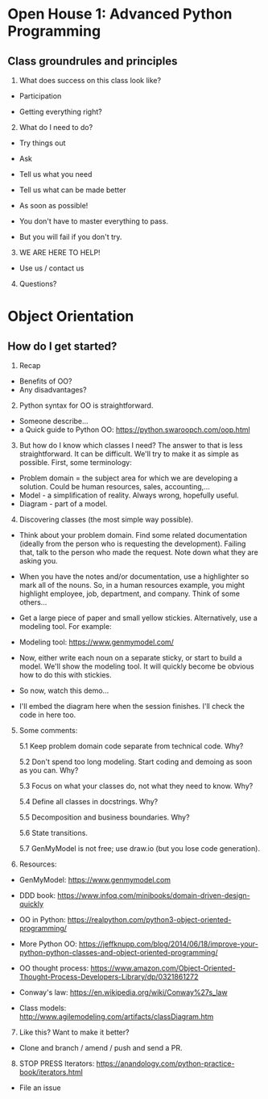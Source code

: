 Open House 1: Advanced Python Programming
=========================================

Class groundrules and principles
--------------------------------
1. What does success on this class look like?

 * Participation

 * Getting everything right?

2. What do I need to do?

* Try things out

* Ask

* Tell us what you need

* Tell us what can be made better

* As soon as possible!

* You don't have to master everything to pass.

* But you will fail if you don't try.

3. WE ARE HERE TO HELP!

* Use us / contact us

4. Questions?


Object Orientation
==================

How do I get started?
---------------------

1. Recap

* Benefits of OO?
* Any disadvantages?

2. Python syntax for OO is straightforward.

  * Someone describe...
  * a Quick guide to Python OO: https://python.swaroopch.com/oop.html

3. But how do I know which classes I need?
The answer to that is less straightforward. It can be difficult. We'll try to make it as simple as possible.
First, some terminology:
* Problem domain = the subject area for which we are developing a solution. Could be human resources, sales, accounting,...
* Model - a simplification of reality. Always wrong, hopefully useful.
* Diagram - part of a model.
4. Discovering classes (the most simple way possible).
* Think about your problem domain. Find some related documentation (ideally from the person who is requesting the development). Failing that, talk to the person who made the request. Note down what they are asking you.

* When you have the notes and/or documentation, use a highlighter so mark all of the nouns. So, in a human resources example, you might highlight employee, job, department, and company. Think of some others...

* Get a large piece of paper and small yellow stickies. Alternatively, use a modeling tool. For example:

* Modeling tool: https://www.genmymodel.com/
* Now, either write each noun on a separate sticky, or start to build a model. We'll show the modeling tool. It will quickly become be obvious how to do this with stickies.

* So now, watch this demo...

* I'll embed the diagram here when the session finishes. I'll check the code in here too.

5. Some comments:

    5.1 Keep problem domain code separate from technical code. Why?

    5.2 Don't spend too long modeling. Start coding and demoing as soon as you can. Why?

    5.3 Focus on what your classes do, not what they need to know. Why?

    5.4 Define all classes in docstrings. Why?

    5.5 Decomposition and business boundaries. Why?

    5.6 State transitions.

    5.7 GenMyModel is not free; use draw.io (but you lose code generation).

6. Resources:
* GenMyModel: https://www.genmymodel.com

* DDD book: https://www.infoq.com/minibooks/domain-driven-design-quickly

* OO in Python: https://realpython.com/python3-object-oriented-programming/

* More Python OO: https://jeffknupp.com/blog/2014/06/18/improve-your-python-python-classes-and-object-oriented-programming/

* OO thought process: https://www.amazon.com/Object-Oriented-Thought-Process-Developers-Library/dp/0321861272

* Conway's law: https://en.wikipedia.org/wiki/Conway%27s_law

* Class models: http://www.agilemodeling.com/artifacts/classDiagram.htm



7. Like this? Want to make it better?
* Clone and branch / amend / push and send a PR.

8. STOP PRESS
Iterators: https://anandology.com/python-practice-book/iterators.html

* File an issue
